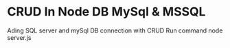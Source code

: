 # CRUD In Node DB MySql & MSSQL
Ading SQL server and mySql DB connection with CRUD
Run command 
node server.js
